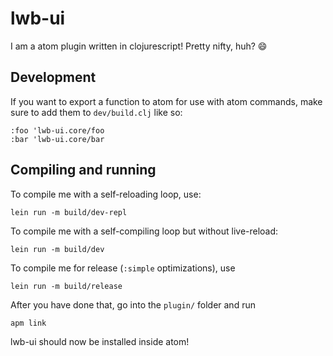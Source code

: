 # lwb-ui

I am a atom plugin written in clojurescript! Pretty nifty, huh? 😄

## Development

If you want to export a function to atom for use with atom commands, make sure to add them to `dev/build.clj` like so:
```
:foo 'lwb-ui.core/foo
:bar 'lwb-ui.core/bar
```

## Compiling and running

To compile me with a self-reloading loop, use:

```
lein run -m build/dev-repl
```

To compile me with a self-compiling loop but without live-reload:
```
lein run -m build/dev
```

To compile me for release (`:simple` optimizations), use
```
lein run -m build/release
```

After you have done that, go into the `plugin/` folder and run
```
apm link
```

lwb-ui should now be installed inside atom!
